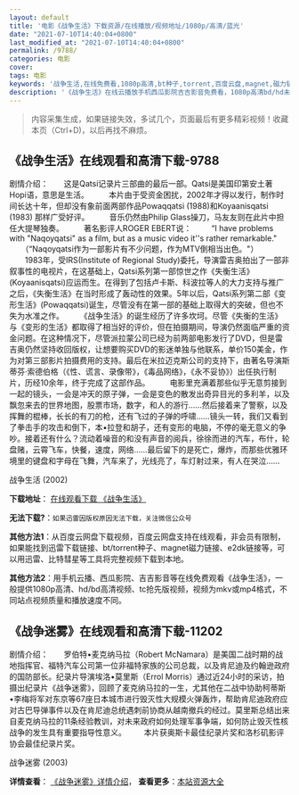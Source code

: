 ```yaml
---
layout: default
title: '电影《战争生活》下载资源/在线播放/视频地址/1080p/高清/蓝光'
date: "2021-07-10T14:40:04+0800"
last_modified_at: "2021-07-10T14:40:04+0800"
permalink: /9788/
categories: 电影
cover:
tags: 电影
keywords: '战争生活,在线免费看,1080p高清,bt种子,torrent,百度云盘,magnet,磁力链,迅雷下载资源'
description: '《战争生活》在线云播放手机西瓜影院吉吉影音免费看，1080p高清bd/hd未删减完整版和tc抢先枪版，mkv/mp4格式，附带bt/torrent种子、magnet/磁力链、百度云盘、网盘资源迅雷下载链接'
---
```


>内容采集生成，如果链接失效，多试几个，页面最后有更多精彩视频！收藏本页（Ctrl+D)，以后再找不麻烦。


## 《战争生活》在线观看和高清下载-9788

剧情介绍：　　这是Qatsi记录片三部曲的最后一部。Qatsi是美国印第安土著Hopi语，意思是生活。  　　本片由于受资金困扰，2002年才得以发行，制作时间长达十年，但却没有象前面两部作品Powaqqatsi (1988)和Koyaanisqatsi (1983) 那样广受好评。  　　音乐仍然由Philip Glass操刀，马友友则在此片中担任大提琴独奏。  　　著名影评人ROGER EBERT说：  　　“I have problems with "Naqoyqatsi" as a film, but as a music video it''s rather remarkable."  　　（“Naqoyqatsi作为一部影片有不少问题，作为MTV倒相当出色。"）  　　1983年，受IRS(Institute of Regional Study)委托，导演雷吉奥拍出了一部非叙事性的电视片，在这基础上，Qatsi系列第一部惊世之作《失衡生活》(Koyaanisqatsi)应运而生。在得到了包括卢卡斯、科波拉等人的大力支持与推广之后，《失衡生活》在当时形成了轰动性的效果。5年以后，Qatsi系列第二部《变形生活》(Powaqqatsi)诞生，尽管没有在第一部的基础上取得大的突破，但也不失为水准之作。  　　《战争生活》的诞生经历了许多坎坷。尽管《失衡的生活》与《变形的生活》都取得了相当好的评价，但在拍摄期间，导演仍然面临严重的资金问题。在这种情况下，尽管派拉蒙公司已经为前两部电影发行了DVD，但是雷吉奥仍然坚持收回版权，让想要购买DVD的影迷单独与他联系，单价150美金，作为对第三部影片拍摄费用的支持。最后在米拉迈克斯公司的支持下，由著名导演斯蒂芬·索德伯格（《性、谎言、录像带》，《毒品网络》，《永不妥协》）出任执行制片，历经10余年，终于完成了这部作品。  　　电影里充满着那些似乎无意剪接到一起的镜头，一会是冲天的原子弹，一会是变色的散发出奇异目光的多利羊，以及飘忽来去的世界地图，股票市场，数字，和人的游行……然后接着来了警察，以及挥舞的棍棒，长长的有刀的枪，还有飞过的子弹的呼啸……镜头一转，我们又看到了拳击手的攻击和倒下，本•拉登和胡子，还有变形的电脑，不停的毫无意义的争吵。接着还有什么？流动着噪音的和没有声音的阅兵，徐徐而进的汽车，布什，轮盘赌，云霄飞车，快餐，速度，网络……最后留下的是死亡，爆炸，而那些优雅环境里的键盘和字母在飞舞，汽车来了，光线亮了，车灯射过来，有人在哭泣……


战争生活 (2002)

**下载地址**： [在线观看下载 《战争生活》](https://www.btbtdy.me/btdy/dy9020.html) 


**无法下载?**：`如果迅雷因版权原因无法下载，关注微信公众号 `

**其他方法1**：从百度云网盘下载视频，百度云网盘支持在线观看，非会员有限制，如果能找到迅雷下载链接、bt/torrent种子、magnet磁力链接、e2dk链接等，可以用迅雷、比特彗星等工具将完整视频下载到本地。

**其他方法2**：用手机云播、西瓜影院、吉吉影音等在线免费观看《战争生活》，一般提供1080p高清、hd/bd高清视频、tc抢先版视频，视频为mkv或mp4格式，不同站点视频质量和播放速度不同。


## 《战争迷雾》在线观看和高清下载-11202

剧情介绍：　　罗伯特•麦克纳马拉（Robert McNamara）是美国二战时期的战地指挥官、福特汽车公司第一位非福特家族的公司总裁，以及肯尼迪及约翰逊政府的国防部长。纪录片导演埃洛•莫里斯（Errol Morris）通过近24小时的采访，拍摄出纪录片《战争迷雾》，回顾了麦克纳马拉的一生，尤其他在二战中协助柯蒂斯•李梅将军对东京等67座日本城市进行毁灭性大规模火弹轰炸，帮助肯尼迪政府应对古巴导弹事件以及在肯尼迪总统遇刺前协商从越南撤兵的经过。莫里斯总结出来自麦克纳马拉的11条经验教训，对未来政府如何处理军事争端，如何防止毁灭性核战争的发生具有重要指导性意义。 　　本片获奥斯卡最佳纪录片奖和洛杉矶影评协会最佳纪录片奖。


战争迷雾 (2003)

**详情查看**： [《战争迷雾》详情介绍](/movie/11202/)， **查看更多**：[本站资源大全](/movie/t/all/)

